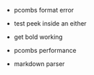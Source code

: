 - pcombs format error

- test peek inside an either
- get bold working

- pcombs performance

- markdown parser
